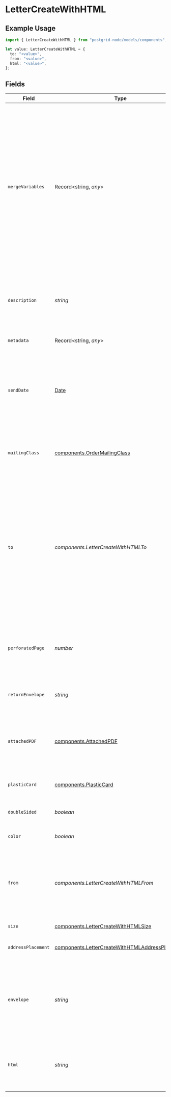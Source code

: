 # LetterCreateWithHTML

## Example Usage

```typescript
import { LetterCreateWithHTML } from "postgrid-node/models/components";

let value: LetterCreateWithHTML = {
  to: "<value>",
  from: "<value>",
  html: "<value>",
};
```

## Fields

| Field                                                                                                                                                                                                                                                                     | Type                                                                                                                                                                                                                                                                      | Required                                                                                                                                                                                                                                                                  | Description                                                                                                                                                                                                                                                               |
| ------------------------------------------------------------------------------------------------------------------------------------------------------------------------------------------------------------------------------------------------------------------------- | ------------------------------------------------------------------------------------------------------------------------------------------------------------------------------------------------------------------------------------------------------------------------- | ------------------------------------------------------------------------------------------------------------------------------------------------------------------------------------------------------------------------------------------------------------------------- | ------------------------------------------------------------------------------------------------------------------------------------------------------------------------------------------------------------------------------------------------------------------------- |
| `mergeVariables`                                                                                                                                                                                                                                                          | Record<string, *any*>                                                                                                                                                                                                                                                     | :heavy_minus_sign:                                                                                                                                                                                                                                                        | These will be merged with the variables in the template or HTML you create this order with. The keys in this object should match the variable names in the template _exactly_ as they are case-sensitive. Note that these _do not_ apply to PDFs uploaded with the order. |
| `description`                                                                                                                                                                                                                                                             | *string*                                                                                                                                                                                                                                                                  | :heavy_minus_sign:                                                                                                                                                                                                                                                        | An optional string describing this resource. Will be visible in the API and the dashboard.                                                                                                                                                                                |
| `metadata`                                                                                                                                                                                                                                                                | Record<string, *any*>                                                                                                                                                                                                                                                     | :heavy_minus_sign:                                                                                                                                                                                                                                                        | See the section on Metadata.                                                                                                                                                                                                                                              |
| `sendDate`                                                                                                                                                                                                                                                                | [Date](https://developer.mozilla.org/en-US/docs/Web/JavaScript/Reference/Global_Objects/Date)                                                                                                                                                                             | :heavy_minus_sign:                                                                                                                                                                                                                                                        | This order will transition from `ready` to `printing` on the day after this date. You can use this parameter to schedule orders for a future date.                                                                                                                        |
| `mailingClass`                                                                                                                                                                                                                                                            | [components.OrderMailingClass](../../models/components/ordermailingclass.md)                                                                                                                                                                                              | :heavy_minus_sign:                                                                                                                                                                                                                                                        | The mailing class of this order. If not provided, automatically set to `first_class`.                                                                                                                                                                                     |
| `to`                                                                                                                                                                                                                                                                      | *components.LetterCreateWithHTMLTo*                                                                                                                                                                                                                                       | :heavy_check_mark:                                                                                                                                                                                                                                                        | The recipient of this order. You can either supply the contact information inline here or provide a contact ID. PostGrid will automatically deduplicate contacts regardless of whether you provide the information inline here or call the contact creation endpoint.     |
| `perforatedPage`                                                                                                                                                                                                                                                          | *number*                                                                                                                                                                                                                                                                  | :heavy_minus_sign:                                                                                                                                                                                                                                                        | If specified, indicates which letter page is perforated. Currently, only the first page can be perforated.                                                                                                                                                                |
| `returnEnvelope`                                                                                                                                                                                                                                                          | *string*                                                                                                                                                                                                                                                                  | :heavy_minus_sign:                                                                                                                                                                                                                                                        | The return envelope (ID) sent out with the letter, if any.                                                                                                                                                                                                                |
| `attachedPDF`                                                                                                                                                                                                                                                             | [components.AttachedPDF](../../models/components/attachedpdf.md)                                                                                                                                                                                                          | :heavy_minus_sign:                                                                                                                                                                                                                                                        | You can attach a PDF to the content you supply for this letter. This is useful if you have some stati                                                                                                                                                                     |
| `plasticCard`                                                                                                                                                                                                                                                             | [components.PlasticCard](../../models/components/plasticcard.md)                                                                                                                                                                                                          | :heavy_minus_sign:                                                                                                                                                                                                                                                        | The plastic card sent out with the letter, if any.                                                                                                                                                                                                                        |
| `doubleSided`                                                                                                                                                                                                                                                             | *boolean*                                                                                                                                                                                                                                                                 | :heavy_minus_sign:                                                                                                                                                                                                                                                        | Indicates if the letter is double-sided.                                                                                                                                                                                                                                  |
| `color`                                                                                                                                                                                                                                                                   | *boolean*                                                                                                                                                                                                                                                                 | :heavy_minus_sign:                                                                                                                                                                                                                                                        | Indicates if the letter is in color.                                                                                                                                                                                                                                      |
| `from`                                                                                                                                                                                                                                                                    | *components.LetterCreateWithHTMLFrom*                                                                                                                                                                                                                                     | :heavy_check_mark:                                                                                                                                                                                                                                                        | The contact information of the sender. You can pass contact information inline here just like you can for the `to`.                                                                                                                                                       |
| `size`                                                                                                                                                                                                                                                                    | [components.LetterCreateWithHTMLSize](../../models/components/lettercreatewithhtmlsize.md)                                                                                                                                                                                | :heavy_minus_sign:                                                                                                                                                                                                                                                        | The size of the letter.                                                                                                                                                                                                                                                   |
| `addressPlacement`                                                                                                                                                                                                                                                        | [components.LetterCreateWithHTMLAddressPlacement](../../models/components/lettercreatewithhtmladdressplacement.md)                                                                                                                                                        | :heavy_minus_sign:                                                                                                                                                                                                                                                        | The placement of the address on the letter.                                                                                                                                                                                                                               |
| `envelope`                                                                                                                                                                                                                                                                | *string*                                                                                                                                                                                                                                                                  | :heavy_minus_sign:                                                                                                                                                                                                                                                        | The envelope (ID) for the letter. You can either specify a custom envelope ID or use the default `standard` envelope.                                                                                                                                                     |
| `html`                                                                                                                                                                                                                                                                    | *string*                                                                                                                                                                                                                                                                  | :heavy_check_mark:                                                                                                                                                                                                                                                        | The HTML content for the letter. You can supply _either_ this or `template` but not both.                                                                                                                                                                                 |
